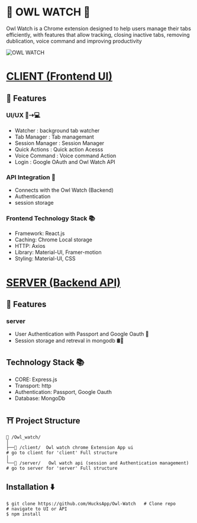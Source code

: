 #   🦉 OWL WATCH  🦉
Owl Watch is a Chrome extension designed to help users manage their tabs efficiently, with features that allow tracking, closing inactive tabs, removing dublication, voice command and improving productivity

![OWL WATCH](https://github.com/user-attachments/assets/a87625c6-6413-47fb-949f-589e3d8356c4)

# [CLIENT  (Frontend UI)](./client) 
## 🧰 Features
### UI/UX 📱⇢💻

* Watcher : background tab watcher
* Tab Manager : Tab managemant
* Session Manager : Session Manager
* Quick Actions : Quick action Acesss
* Voice Command : Voice command Action
* Login : Google OAuth and Owl Watch API
### API Integration 🚀
- Connects with the Owl Watch (Backend)
- Authentication
- session storage
### Frontend Technology Stack 📚
* Framework: React.js
* Caching: Chrome Local storage
* HTTP: Axios
* Library: Material-UI, Framer-motion
* Styling: Material-UI, CSS

#  [SERVER (Backend API)](./server)
## 🧰 Features
### server
  - User Authentication with Passport and Google Oauth 🔐
  - Session storage and retreval in mongodb 🛢🔄
## Technology Stack 📚
- CORE: Express.js
- Transport: http
- Authentication: Passport, Google Oauth
- Database: MongoDb


## ⛩ Project Structure
```
📁 /Owl_watch/
│
├──📁 /client/  Owl watch chrome Extension App ui                        # go to client for 'client' Full structure                              
│     
└──📁 /server/   Owl watch api (session and Authentication management)   # go to server for 'server' Full structure      
```

## Installation ⬇️
```
$ git clone https://github.com/HucksApp/Owl-Watch   # Clone repo
# navigate to UI or API 
$ npm install    
```
